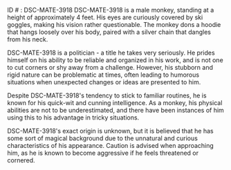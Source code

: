 ID # : DSC-MATE-3918
DSC-MATE-3918 is a male monkey, standing at a height of approximately 4 feet. His eyes are curiously covered by ski goggles, making his vision rather questionable. The monkey dons a hoodie that hangs loosely over his body, paired with a silver chain that dangles from his neck. 

DSC-MATE-3918 is a politician - a title he takes very seriously. He prides himself on his ability to be reliable and organized in his work, and is not one to cut corners or shy away from a challenge. However, his stubborn and rigid nature can be problematic at times, often leading to humorous situations when unexpected changes or ideas are presented to him.

Despite DSC-MATE-3918's tendency to stick to familiar routines, he is known for his quick-wit and cunning intelligence. As a monkey, his physical abilities are not to be underestimated, and there have been instances of him using this to his advantage in tricky situations.

DSC-MATE-3918's exact origin is unknown, but it is believed that he has some sort of magical background due to the unnatural and curious characteristics of his appearance. Caution is advised when approaching him, as he is known to become aggressive if he feels threatened or cornered.